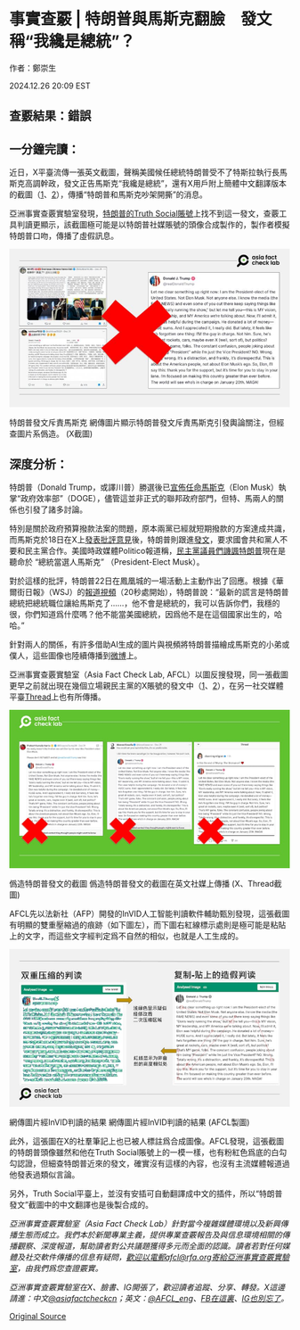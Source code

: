 # 事實查覈 | 特朗普與馬斯克翻臉　發文稱“我纔是總統”？

作者：鄭崇生

2024.12.26 20:09 EST

## 查覈結果：錯誤

## 一分鐘完讀：

近日，X平臺流傳一張英文截圖，聲稱美國候任總統特朗普受不了特斯拉執行長馬斯克高調幹政，發文正告馬斯克“我纔是總統”，還有X用戶附上簡體中文翻譯版本的截圖（[1](https://archive.ph/LVdIS)、[2](https://archive.ph/euwqu)），傳播“特朗普和馬斯克吵架開撕”的消息。

亞洲事實查覈實驗室發現，[特朗普的Truth Social賬號](https://truthsocial.com/@realDonaldTrump)上找不到這一發文，查覈工具判讀更顯示，該截圖極可能是以特朗普社媒賬號的頭像合成製作的，製作者模擬特朗普口吻，傳播了虛假訊息。

![特朗普發文斥責馬斯克](images/CXHMM3INCFGNLF56YOEZ5LII2Y.PNG)

特朗普發文斥責馬斯克 網傳圖片顯示特朗普發文斥責馬斯克引發輿論關注，但經查圖片系僞造。 (X截圖)

## 深度分析：

特朗普（Donald Trump，或譯川普）勝選後已[宣佈任命馬斯克](https://www.reuters.com/world/us/trump-says-elon-musk-vivek-ramaswamy-will-lead-department-government-efficiency-2024-11-13/)（Elon Musk）執掌“政府效率部”（DOGE），儘管這並非正式的聯邦政府部門，但特、馬兩人的關係也引發了諸多討論。

特別是關於政府預算撥款法案的問題，原本兩黨已經就短期撥款的方案達成共識，而馬斯克於18日在X上[發表批評意見](https://x.com/elonmusk/status/1869446782574645386)後，特朗普則跟進[發文](https://truthsocial.com/@realDonaldTrump/posts/113676124870048584?_nlid=8g39mdWhWF&_nhids=w92Of35JKM)，要求國會共和黨人不要和民主黨合作。美國時政媒體Politico報道稱，[民主黨議員們譏諷特朗普](https://www.youtube.com/watch?v=wng9tyypnpY)現在是聽命於 “總統當選人馬斯克” （President-Elect Musk）。

對於這樣的批評，特朗普22日在鳳凰城的一場活動上主動作出了回應。根據《華爾街日報》（WSJ）的[報道視頻](https://youtu.be/9_FUtq5hqIk?si=Ir35oMxP7sY9e168)（20秒處開始），特朗普說：“最新的謊言是特朗普總統把總統職位讓給馬斯克了……，他不會是總統的，我可以告訴你們，我穩的很，你們知道爲什麼嗎？他不能當美國總統，因爲他不是在這個國家出生的，哈哈。”

針對兩人的關係，有許多借助AI生成的圖片與視頻將特朗普描繪成馬斯克的小弟或僕人，這些圖像也陸續傳播到[微博](https://archive.ph/j0VPZ)上。

亞洲事實查覈實驗室（Asia Fact Check Lab, AFCL）以圖反搜發現，同一張截圖更早之前就出現在幾個立場親民主黨的X賬號的發文中（[1](https://archive.ph/Be3VV)、[2](https://archive.ph/oFARp)），在另一社交媒體平臺[Thread](https://archive.ph/pCXsO)上也有所傳播。

![僞造特朗普發文的截圖](images/I6NIHENHINGLFNUAGO5WZICPBA.PNG)

僞造特朗普發文的截圖 僞造特朗普發文的截圖在英文社媒上傳播 (X、Thread截圖)

AFCL先以法新社（AFP）開發的InVID人工智能判讀軟件輔助甄別發現，這張截圖有明顯的雙重壓縮過的痕跡（如下圖左），而下圖右紅線標示處則是極可能是粘貼上的文字，而這些文字經判定爲不自然的相似，也就是人工生成的。

![網傳圖片經InVID判讀的結果](images/DBGPZZG7WRGV7NU7KKO2B774N4.PNG)

網傳圖片經InVID判讀的結果 網傳圖片經InVID判讀的結果 (AFCL製圖)

此外，這張圖在X的社羣筆記上也已被人標註爲合成圖像。AFCL發現，這張截圖的特朗普頭像雖然和他在Truth Social賬號上的一模一樣，也有粉紅色爲底的白勾勾認證，但細查特朗普近來的發文，確實沒有這樣的內容，也沒有主流媒體報道過他發表過類似言論。

另外，Truth Social平臺上，並沒有安插可自動翻譯成中文的插件，所以“特朗普發文”截圖中的中文翻譯也是後製合成的。

*亞洲事實查覈實驗室（Asia Fact Check Lab）針對當今複雜媒體環境以及新興傳播生態而成立。我們本於新聞專業主義，提供專業查覈報告及與信息環境相關的傳播觀察、深度報道，幫助讀者對公共議題獲得多元而全面的認識。讀者若對任何媒體及社交軟件傳播的信息有疑問，歡迎以電郵afcl@rfa.org寄給亞洲事實查覈實驗室，由我們爲您查證覈實。*

*亞洲事實查覈實驗室在X、臉書、IG開張了，歡迎讀者追蹤、分享、轉發。X這邊請進：中文*[*@asiafactcheckcn*](https://twitter.com/asiafactcheckcn)*；英文：*[*@AFCL\_eng*](https://twitter.com/AFCL_eng)*、*[*FB在這裏*](https://www.facebook.com/asiafactchecklabcn)*、*[*IG也別忘了*](https://www.instagram.com/asiafactchecklab/)*。*



[Original Source](https://www.rfa.org/mandarin/shishi-hecha/2024/12/27/hc-trump-musk-relations-fact-check/)